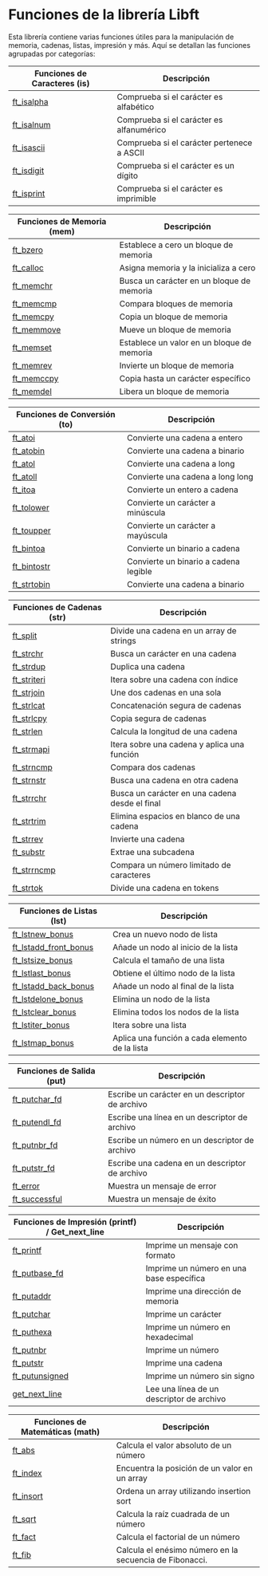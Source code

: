 # Funciones de la librería Libft

Esta librería contiene varias funciones útiles para la manipulación de memoria, cadenas, listas, impresión y más. Aquí se detallan las funciones agrupadas por categorías:

| Funciones de Caracteres (is) | Descripción                                    |
| ---------------------------- | ---------------------------------------------- |
| [ft_isalpha]                 | Comprueba si el carácter es alfabético         |
| [ft_isalnum]                 | Comprueba si el carácter es alfanumérico       |
| [ft_isascii]                 | Comprueba si el carácter pertenece a ASCII     |
| [ft_isdigit]                 | Comprueba si el carácter es un dígito          |
| [ft_isprint]                 | Comprueba si el carácter es imprimible         |

| Funciones de Memoria (mem)   | Descripción                                    |
| ---------------------------- | ---------------------------------------------- |
| [ft_bzero]                   | Establece a cero un bloque de memoria          |
| [ft_calloc]                  | Asigna memoria y la inicializa a cero          |
| [ft_memchr]                  | Busca un carácter en un bloque de memoria      |
| [ft_memcmp]                  | Compara bloques de memoria                     |
| [ft_memcpy]                  | Copia un bloque de memoria                     |
| [ft_memmove]                 | Mueve un bloque de memoria                     |
| [ft_memset]                  | Establece un valor en un bloque de memoria     |
| [ft_memrev]                  | Invierte un bloque de memoria                  |
| [ft_memccpy]                 | Copia hasta un carácter específico             |
| [ft_memdel]                  | Libera un bloque de memoria                    |

| Funciones de Conversión (to) | Descripción                                    |
| ---------------------------- | ---------------------------------------------- |
| [ft_atoi]                    | Convierte una cadena a entero                  |
| [ft_atobin]                  | Convierte una cadena a binario                 |
| [ft_atol]                    | Convierte una cadena a long                    |
| [ft_atoll]                   | Convierte una cadena a long long               |
| [ft_itoa]                    | Convierte un entero a cadena                   |
| [ft_tolower]                 | Convierte un carácter a minúscula              |
| [ft_toupper]                 | Convierte un carácter a mayúscula              |
| [ft_bintoa]                  | Convierte un binario a cadena                  |
| [ft_bintostr]                | Convierte un binario a cadena legible          |
| [ft_strtobin]                | Convierte una cadena a binario                 |

| Funciones de Cadenas (str)   | Descripción                                    |
| ---------------------------- | ---------------------------------------------- |
| [ft_split]                   | Divide una cadena en un array de strings       |
| [ft_strchr]                  | Busca un carácter en una cadena                |
| [ft_strdup]                  | Duplica una cadena                             |
| [ft_striteri]                | Itera sobre una cadena con índice              |
| [ft_strjoin]                 | Une dos cadenas en una sola                    |
| [ft_strlcat]                 | Concatenación segura de cadenas                |
| [ft_strlcpy]                 | Copia segura de cadenas                        |
| [ft_strlen]                  | Calcula la longitud de una cadena              |
| [ft_strmapi]                 | Itera sobre una cadena y aplica una función    |
| [ft_strncmp]                 | Compara dos cadenas                            |
| [ft_strnstr]                 | Busca una cadena en otra cadena                |
| [ft_strrchr]                 | Busca un carácter en una cadena desde el final |
| [ft_strtrim]                 | Elimina espacios en blanco de una cadena       |
| [ft_strrev]                  | Invierte una cadena                            |
| [ft_substr]                  | Extrae una subcadena                           |
| [ft_strrncmp]                | Compara un número limitado de caracteres       |
| [ft_strtok]                  | Divide una cadena en tokens                    |

| Funciones de Listas (lst)    | Descripción                                    |
| ---------------------------- | ---------------------------------------------- |
| [ft_lstnew_bonus]            | Crea un nuevo nodo de lista                    |
| [ft_lstadd_front_bonus]      | Añade un nodo al inicio de la lista            |
| [ft_lstsize_bonus]           | Calcula el tamaño de una lista                 |
| [ft_lstlast_bonus]           | Obtiene el último nodo de la lista             |
| [ft_lstadd_back_bonus]       | Añade un nodo al final de la lista             |
| [ft_lstdelone_bonus]         | Elimina un nodo de la lista                    |
| [ft_lstclear_bonus]          | Elimina todos los nodos de la lista            |
| [ft_lstiter_bonus]           | Itera sobre una lista                          |
| [ft_lstmap_bonus]            | Aplica una función a cada elemento de la lista |

| Funciones de Salida (put)    | Descripción                                    |
| ---------------------------- | ---------------------------------------------- |
| [ft_putchar_fd]              | Escribe un carácter en un descriptor de archivo|
| [ft_putendl_fd]              | Escribe una línea en un descriptor de archivo  |
| [ft_putnbr_fd]               | Escribe un número en un descriptor de archivo  |
| [ft_putstr_fd]               | Escribe una cadena en un descriptor de archivo |
| [ft_error]                   | Muestra un mensaje de error                    |
| [ft_successful]              | Muestra un mensaje de éxito                    |

| Funciones de Impresión (printf) / Get_next_line | Descripción                      |
| ----------------------------------------------- | -------------------------------- |
| [ft_printf]                                     | Imprime un mensaje con formato   |
| [ft_putbase_fd]                                 | Imprime un número en una base específica |
| [ft_putaddr]                                    | Imprime una dirección de memoria |
| [ft_putchar]                                    | Imprime un carácter              |
| [ft_puthexa]                                    | Imprime un número en hexadecimal |
| [ft_putnbr]                                     | Imprime un número                |
| [ft_putstr]                                     | Imprime una cadena               |
| [ft_putunsigned]                                | Imprime un número sin signo      |
| [get_next_line]                                 | Lee una línea de un descriptor de archivo |

| Funciones de Matemáticas (math) | Descripción                                   |
| -------------------------------- | --------------------------------------------- |
| [ft_abs]                         | Calcula el valor absoluto de un número        |
| [ft_index]                       | Encuentra la posición de un valor en un array |
| [ft_insort]                      | Ordena un array utilizando insertion sort     |
| [ft_sqrt]                        | Calcula la raíz cuadrada de un número         |
| [ft_fact]                        | Calcula el factorial de un número             |
| [ft_fib]                         | Calcula el enésimo número en la secuencia de Fibonacci. |


[ft_fact]: https://github.com/Leined18/Libft/blob/main/srcs/math/ft_fact.c
[ft_fib]: https://github.com/Leined18/Libft/blob/main/srcs/math/ft_fib.c
[ft_abs]: https://github.com/Leined18/Libft/blob/main/srcs/math/ft_abs.c
[ft_index]: https://github.com/Leined18/Libft/blob/main/srcs/math/ft_index.c
[ft_insort]: https://github.com/Leined18/Libft/blob/main/srcs/math/ft_insort.c
[ft_sqrt]: https://github.com/Leined18/Libft/blob/main/srcs/math/ft_sqrt.c

[ft_isalpha]: https://github.com/Leined18/Libft/blob/main/srcs/is/ft_isalpha.c
[ft_isalnum]: https://github.com/Leined18/Libft/blob/main/srcs/is/ft_isalnum.c
[ft_isascii]: https://github.com/Leined18/Libft/blob/main/srcs/is/ft_isascii.c
[ft_isdigit]: https://github.com/Leined18/Libft/blob/main/srcs/is/ft_isdigit.c
[ft_isprint]: https://github.com/Leined18/Libft/blob/main/srcs/is/ft_isprint.c

[ft_bzero]: https://github.com/Leined18/Libft/blob/main/srcs/mem/ft_bzero.c
[ft_calloc]: https://github.com/Leined18/Libft/blob/main/srcs/mem/ft_calloc.c
[ft_memchr]: https://github.com/Leined18/Libft/blob/main/srcs/mem/ft_memchr.c
[ft_memcmp]: https://github.com/Leined18/Libft/blob/main/srcs/mem/ft_memcmp.c
[ft_memcpy]: https://github.com/Leined18/Libft/blob/main/srcs/mem/ft_memcpy.c
[ft_memmove]: https://github.com/Leined18/Libft/blob/main/srcs/mem/ft_memmove.c
[ft_memset]: https://github.com/Leined18/Libft/blob/main/srcs/mem/ft_memset.c
[ft_memrev]: https://github.com/Leined18/Libft/blob/main/srcs/mem/ft_memrev.c
[ft_memccpy]: https://github.com/Leined18/Libft/blob/main/srcs/mem/ft_memccpy.c
[ft_memdel]: https://github.com/Leined18/Libft/blob/main/srcs/mem/ft_memdel.c

[ft_putchar_fd]: https://github.com/Leined18/Libft/blob/main/srcs/put/ft_putchar_fd.c
[ft_putendl_fd]: https://github.com/Leined18/Libft/blob/main/srcs/put/ft_putendl_fd.c
[ft_putnbr_fd]: https://github.com/Leined18/Libft/blob/main/srcs/put/ft_putnbr_fd.c
[ft_putstr_fd]: https://github.com/Leined18/Libft/blob/main/srcs/put/ft_putstr_fd.c
[ft_error]: https://github.com/Leined18/Libft/blob/main/srcs/put/ft_error.c
[ft_successful]: https://github.com/Leined18/Libft/blob/main/srcs/put/ft_successful.c

[ft_atoi]: https://github.com/Leined18/Libft/blob/main/srcs/to/ft_atoi.c
[ft_atobin]: https://github.com/Leined18/Libft/blob/main/srcs/to/ft_atobin.c
[ft_atol]: https://github.com/Leined18/Libft/blob/main/srcs/to/ft_atol.c
[ft_atoll]: https://github.com/Leined18/Libft/blob/main/srcs/to/ft_atoll.c
[ft_itoa]: https://github.com/Leined18/Libft/blob/main/srcs/to/ft_itoa.c
[ft_tolower]: https://github.com/Leined18/Libft/blob/main/srcs/to/ft_tolower.c
[ft_toupper]: https://github.com/Leined18/Libft/blob/main/srcs/to/ft_toupper.c
[ft_bintoa]: https://github.com/Leined18/Libft/blob/main/srcs/to/ft_bintoa.c
[ft_bintostr]: https://github.com/Leined18/Libft/blob/main/srcs/to/ft_bintostr.c
[ft_strtobin]: https://github.com/Leined18/Libft/blob/main/srcs/to/ft_strtobin.c

[ft_split]: https://github.com/Leined18/Libft/blob/main/srcs/str/ft_split.c
[ft_strchr]: https://github.com/Leined18/Libft/blob/main/srcs/str/ft_strchr.c
[ft_strdup]: https://github.com/Leined18/Libft/blob/main/srcs/str/ft_strdup.c
[ft_striteri]: https://github.com/Leined18/Libft/blob/main/srcs/str/ft_striteri.c
[ft_strjoin]: https://github.com/Leined18/Libft/blob/main/srcs/str/ft_strjoin.c
[ft_strlcat]: https://github.com/Leined18/Libft/blob/main/srcs/str/ft_strlcat.c
[ft_strlcpy]: https://github.com/Leined18/Libft/blob/main/srcs/str/ft_strlcpy.c
[ft_strlen]: https://github.com/Leined18/Libft/blob/main/srcs/str/ft_strlen.c
[ft_strmapi]: https://github.com/Leined18/Libft/blob/main/srcs/str/ft_strmapi.c
[ft_strncmp]: https://github.com/Leined18/Libft/blob/main/srcs/str/ft_strncmp.c
[ft_strnstr]: https://github.com/Leined18/Libft/blob/main/srcs/str/ft_strnstr.c
[ft_strrchr]: https://github.com/Leined18/Libft/blob/main/srcs/str/ft_strrchr.c
[ft_strtrim]: https://github.com/Leined18/Libft/blob/main/srcs/str/ft_strtrim.c
[ft_strrev]: https://github.com/Leined18/Libft/blob/main/srcs/str/ft_strrev.c
[ft_substr]: https://github.com/Leined18/Libft/blob/main/srcs/str/ft_substr.c
[ft_strrncmp]: https://github.com/Leined18/Libft/blob/main/srcs/str/ft_strrncmp.c
[ft_strtok]: https://github.com/Leined18/Libft/blob/main/srcs/str/ft_strtok.c

[ft_lstnew_bonus]: https://github.com/Leined18/Libft/blob/main/srcs/lst/ft_lstnew_bonus.c
[ft_lstadd_front_bonus]: https://github.com/Leined18/Libft/blob/main/srcs/lst/ft_lstadd_front_bonus.c
[ft_lstsize_bonus]: https://github.com/Leined18/Libft/blob/main/srcs/lst/ft_lstsize_bonus.c
[ft_lstlast_bonus]: https://github.com/Leined18/Libft/blob/main/srcs/lst/ft_lstlast_bonus.c
[ft_lstadd_back_bonus]: https://github.com/Leined18/Libft/blob/main/srcs/lst/ft_lstadd_back_bonus.c
[ft_lstdelone_bonus]: https://github.com/Leined18/Libft/blob/main/srcs/lst/ft_lstdelone_bonus.c
[ft_lstclear_bonus]: https://github.com/Leined18/Libft/blob/main/srcs/lst/ft_lstclear_bonus.c
[ft_lstiter_bonus]: https://github.com/Leined18/Libft/blob/main/srcs/lst/ft_lstiter_bonus.c
[ft_lstmap_bonus]: https://github.com/Leined18/Libft/blob/main/srcs/lst/ft_lstmap_bonus.c

[ft_printf]: https://github.com/Leined18/Libft/blob/main/srcs/printf/ft_printf.c
[ft_putbase_fd]: https://github.com/Leined18/Libft/blob/main/srcs/printf/put/ft_putbase_fd.c
[ft_putaddr]: https://github.com/Leined18/Libft/blob/main/srcs/printf/put/ft_putaddr.c
[ft_putchar]: https://github.com/Leined18/Libft/blob/main/srcs/printf/put/ft_putchar.c
[ft_puthexa]: https://github.com/Leined18/Libft/blob/main/srcs/printf/put/ft_puthexa.c
[ft_putnbr]: https://github.com/Leined18/Libft/blob/main/srcs/printf/put/ft_putnbr.c
[ft_putstr]: https://github.com/Leined18/Libft/blob/main/srcs/printf/put/ft_putstr.c
[ft_putunsigned]: https://github.com/Leined18/Libft/blob/main/srcs/printf/put/ft_putunsigned.c
[get_next_line]: https://github.com/Leined18/Libft/blob/main/srcs/get/get_next_line.c
